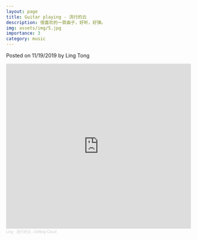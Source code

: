 ```yaml
---
layout: page
title: Guitar playing - 流行的云
description: 很喜欢的一首曲子，好听，好弹。
img: assets/img/5.jpg
importance: 3
category: music
---
```



Posted on 11/19/2019 by Ling Tong

<iframe width="100%" height="450" scrolling="no" frameborder="no" allow="autoplay" src="https://w.soundcloud.com/player/?url=https%3A//api.soundcloud.com/tracks/724339432&color=%23ff5500&auto_play=false&hide_related=false&show_comments=true&show_user=true&show_reposts=false&show_teaser=true&visual=true"></iframe><div style="font-size: 10px; color: #cccccc;line-break: anywhere;word-break: normal;overflow: hidden;white-space: nowrap;text-overflow: ellipsis; font-family: Interstate,Lucida Grande,Lucida Sans Unicode,Lucida Sans,Garuda,Verdana,Tahoma,sans-serif;font-weight: 100;"><a href="https://soundcloud.com/user-142915469" title="Ling" target="_blank" style="color: #cccccc; text-decoration: none;">Ling</a> · <a href="https://soundcloud.com/user-142915469/drifting-could" title="流行的云 - Drifting Cloud" target="_blank" style="color: #cccccc; text-decoration: none;">流行的云 - Drifting Cloud</a></div>

